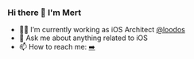 ### Hi there 👋 I'm Mert

- 🧑‍💻 I’m currently working as iOS Architect [@loodos](https://github.com/loodos)
- 💬 Ask me about anything related to iOS
- 📫 How to reach me: [➡️](https://www.linkedin.com/in/mert-karabulut)

<!--
**mertkarablt/mertkarablt** is a ✨ _special_ ✨ repository because its `README.md` (this file) appears on your GitHub profile.

Here are some ideas to get you started:

- 🔭 I’m currently working on ...
- 🌱 I’m currently learning ...
- 👯 I’m looking to collaborate on ...
- 🤔 I’m looking for help with ...
- 💬 Ask me about ...
- 📫 How to reach me: ...
- 😄 Pronouns: ...
- ⚡ Fun fact: ...
-->
